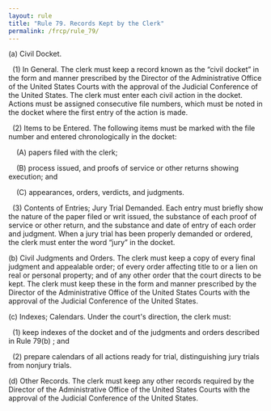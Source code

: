 ```yaml
---
layout: rule
title: "Rule 79. Records Kept by the Clerk"
permalink: /frcp/rule_79/
---
```


(a) Civil Docket.


&nbsp;&nbsp;(1) In General. The clerk must keep a record known as the “civil docket” in the form and manner prescribed by the Director of the Administrative Office of the United States Courts with the approval of the Judicial Conference of the United States. The clerk must enter each civil action in the docket. Actions must be assigned consecutive file numbers, which must be noted in the docket where the first entry of the action is made.


&nbsp;&nbsp;(2) Items to be Entered. The following items must be marked with the file number and entered chronologically in the docket:


&nbsp;&nbsp;&nbsp;&nbsp;(A) papers filed with the clerk;


&nbsp;&nbsp;&nbsp;&nbsp;(B) process issued, and proofs of service or other returns showing execution; and


&nbsp;&nbsp;&nbsp;&nbsp;(C) appearances, orders, verdicts, and judgments.


&nbsp;&nbsp;(3) Contents of Entries; Jury Trial Demanded. Each entry must briefly show the nature of the paper filed or writ issued, the substance of each proof of service or other return, and the substance and date of entry of each order and judgment. When a jury trial has been properly demanded or ordered, the clerk must enter the word “jury” in the docket.


(b) Civil Judgments and Orders. The clerk must keep a copy of every final judgment and appealable order; of every order affecting title to or a lien on real or personal property; and of any other order that the court directs to be kept. The clerk must keep these in the form and manner prescribed by the Director of the Administrative Office of the United States Courts with the approval of the Judicial Conference of the United States.


(c) Indexes; Calendars. Under the court's direction, the clerk must:


&nbsp;&nbsp;(1) keep indexes of the docket and of the judgments and orders described in Rule 79(b) ; and


&nbsp;&nbsp;(2) prepare calendars of all actions ready for trial, distinguishing jury trials from nonjury trials.


(d) Other Records. The clerk must keep any other records required by the Director of the Administrative Office of the United States Courts with the approval of the Judicial Conference of the United States.